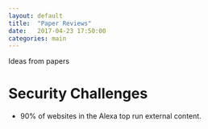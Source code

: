 ```yaml
---
layout: default
title:  "Paper Reviews"
date:   2017-04-23 17:50:00
categories: main
---
```


Ideas from papers

# Security Challenges
  * 90% of websites in the Alexa top run external content.
